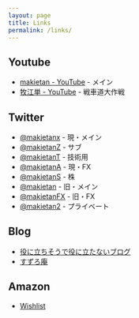 ```yaml
---
layout: page
title: Links
permalink: /links/
---
```


## Youtube
- [makietan \- YouTube](https://www.youtube.com/@makietan) - メイン
- [牧江単 \- YouTube](https://www.youtube.com/@makietangup) - 戦車道大作戦

## Twitter
- [@makietanx](https://twitter.com/makietanX) - 現・メイン
- [@makietanZ](https://twitter.com/makietanZ) - サブ
- [@makietanT](https://twitter.com/makietanT) - 技術用
- [@makietanA](https://twitter.com/makietanA) - 現・FX
- [@makietanS](https://twitter.com/makietanS) - 株
- [@makietan](https://twitter.com/makietan) - 旧・メイン
- [@makietanFX](https://twitter.com/makietanFX) - 旧・FX
- [@makietan2](https://twitter.com/makietan2) - プライベート

## Blog
- [役に立ちそうで役に立たないブログ](https://tanjoin.hatenablog.com/)
- [すずろ庵](https://tanjoin.hatenablog.jp/)

## Amazon
- [Wishlist](https://www.amazon.jp/hz/wishlist/ls/2OIOJUT8SZMQP?ref_=wl_share)
